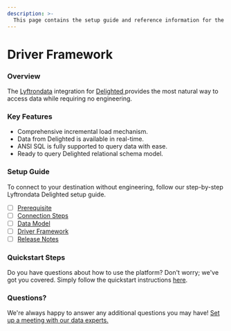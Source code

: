 ```yaml
---
description: >-
  This page contains the setup guide and reference information for the Delighted source connector.
---
```


# Driver Framework

### Overview

The [Lyftrondata](https://www.lyftrondata.com/) integration for [Delighted](https://www.lyftrondata.com/integration/delighted/)[ ](https://www.lyftrondata.com/integration/delighted/)provides the most natural way to access data while requiring no engineering.

### Key Features

* Comprehensive incremental load mechanism.
* Data from Delighted is available in real-time.&#x20;
* ANSI SQL is fully supported to query data with ease.
* Ready to query Delighted relational schema model.

### Setup Guide

To connect to your destination without engineering, follow our step-by-step Lyftrondata Delighted setup guide.

* [ ] [Prerequisite](../../marketing-analytics/delighted/prerequisite.md)
* [ ] [Connection Steps](../../marketing-analytics/delighted/connection-steps.md)
* [ ] [Data Model](../../marketing-analytics/delighted/data-model/)
* [ ] [Driver Framework](../../marketing-analytics/delighted/driver-framework/)
* [ ] [Release Notes](../../marketing-analytics/delighted/release-notes.md)

### Quickstart Steps

Do you have questions about how to use the platform? Don't worry; we've got you covered. Simply follow the quickstart instructions [here](../../../quickstart-steps.md).

### Questions? <a href="#questions" id="questions"></a>

We're always happy to answer any additional questions you may have! [Set up a meeting with our data experts.](https://www.lyftrondata.com/book-a-meeting/)


